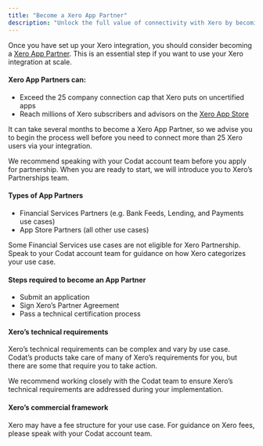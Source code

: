```yaml
---
title: "Become a Xero App Partner"
description: "Unlock the full value of connectivity with Xero by becoming a Xero App Partner"
---
```


Once you have set up your Xero integration, you should consider becoming a [Xero App Partner](https://developer.xero.com/documentation/xero-app-store/app-partner-guides/overview). This is an essential step if you want to use your Xero integration at scale. 

#### Xero App Partners can:

- Exceed the 25 company connection cap that Xero puts on uncertified apps
- Reach millions of Xero subscribers and advisors on the [Xero App Store](http://www.xero.com/marketplace)

It can take several months to become a Xero App Partner, so we advise you to begin the process well before you need to connect more than 25 Xero users via your integration. 

We recommend speaking with your Codat account team before you apply for partnership. When you are ready to start, we will introduce you to Xero’s Partnerships team. 

#### Types of App Partners

- Financial Services Partners (e.g. Bank Feeds, Lending, and Payments use cases)
- App Store Partners (all other use cases)

Some Financial Services use cases are not eligible for Xero Partnership. Speak to your Codat account team for guidance on how Xero categorizes your use case. 

#### Steps required to become an App Partner

- Submit an application
- Sign Xero’s Partner Agreement
- Pass a technical certification process

#### Xero’s technical requirements

Xero’s technical requirements can be complex and vary by use case. Codat’s products take care of many of Xero’s requirements for you, but there are some that require you to take action. 

We recommend working closely with the Codat team to ensure Xero’s technical requirements are addressed during your implementation. 

#### Xero’s commercial framework

Xero may have a fee structure for your use case. For guidance on Xero fees, please speak with your Codat account team.